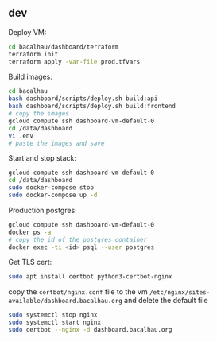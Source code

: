 ## dev

Deploy VM:

```bash
cd bacalhau/dashboard/terraform
terraform init
terraform apply -var-file prod.tfvars
```

Build images:

```bash
cd bacalhau
bash dashboard/scripts/deploy.sh build:api
bash dashboard/scripts/deploy.sh build:frontend
# copy the images
gcloud compute ssh dashboard-vm-default-0
cd /data/dashboard
vi .env
# paste the images and save
```

Start and stop stack:

```bash
gcloud compute ssh dashboard-vm-default-0
cd /data/dashboard
sudo docker-compose stop
sudo docker-compose up -d
```

Production postgres:

```bash
gcloud compute ssh dashboard-vm-default-0
docker ps -a
# copy the id of the postgres container
docker exec -ti <id> psql --user postgres
```

Get TLS cert:

```bash
sudo apt install certbot python3-certbot-nginx
```

copy the `certbot/nginx.conf` file to the vm `/etc/nginx/sites-available/dashboard.bacalhau.org` and delete the default file

```bash
sudo systemctl stop nginx
sudo systemctl start nginx
sudo certbot --nginx -d dashboard.bacalhau.org
```
